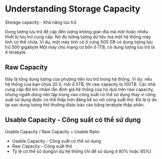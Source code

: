 # Understanding Storage Capacity
Storage capacity - Khả năng lưu trữ

Dung lượng lưu trữ đề cập đến lượng không gian đĩa mà một hoặc nhiều thiết bị lưu trữ cung cấp. Nó đo lường lượng dữ liệu mà một hệ thống máy tính có thể chứa. Ví dụ, một máy tính có ổ cứng 500 GB có dung lượng lưu trữ 500 gigabyte Một máy chủ mạng có bốn ổ 1TB, có dung lượng lưu trữ là 4 terabyte.
## Raw Capacity
Đây là tổng dung lượng của phương tiện lưu trữ trong hệ thống. Ví dụ: nếu hệ thống của bạn chứa 20 ổ, mỗi ổ 5TB, thì raw capacity là 100TB. Các nhà cung cấp đôi khi nhầm lẫn định giá hệ thống của họ dựa trên raw capacity, nhưng người dùng nên tập trung vào công suất có thể sử dụng thay vì công suất sử dụng được có thể thấp hơn đáng kể so với công suất thô. Đó là lý do tại sao dung lượng thô thường được báo cáo bằng terabyte thập phân.

## Usable Capacity - Công suất có thể sử dụng
Usable Capacity / Raw Capacity = Usable Ratio
* Usable Capacity - Công suất có thể sử dụng
* Raw Capacity - Công suất thô
* Tỷ lệ có thể sử dụng(ví dụ hệ thống chỉ để sử dụng ở 80% hoặc 85%)
